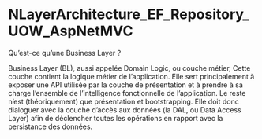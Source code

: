 # NLayerArchitecture_EF_Repository_UOW_AspNetMVC


Qu’est-ce qu’une Business Layer ?

Business Layer (BL), aussi appelée Domain Logic, ou couche métier, Cette couche contient la logique métier de l’application. Elle sert principalement à exposer une API utilisée par la couche de présentation et à prendre à sa charge l’ensemble de l’intelligence fonctionnelle de l’application. Le reste n’est (théoriquement) que présentation et bootstrapping. Elle doit donc dialoguer avec la couche d’accès aux données (la DAL, ou Data Access Layer) afin de déclencher toutes les opérations en rapport avec la persistance des données.

